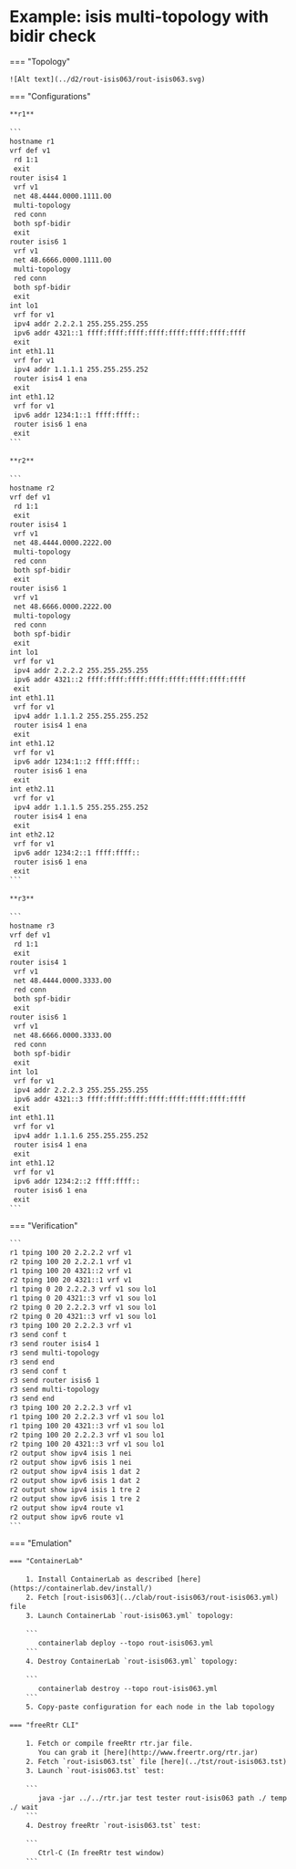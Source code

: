 # Example: isis multi-topology with bidir check

=== "Topology"

    ![Alt text](../d2/rout-isis063/rout-isis063.svg)

=== "Configurations"

    **r1**

    ```
    hostname r1
    vrf def v1
     rd 1:1
     exit
    router isis4 1
     vrf v1
     net 48.4444.0000.1111.00
     multi-topology
     red conn
     both spf-bidir
     exit
    router isis6 1
     vrf v1
     net 48.6666.0000.1111.00
     multi-topology
     red conn
     both spf-bidir
     exit
    int lo1
     vrf for v1
     ipv4 addr 2.2.2.1 255.255.255.255
     ipv6 addr 4321::1 ffff:ffff:ffff:ffff:ffff:ffff:ffff:ffff
     exit
    int eth1.11
     vrf for v1
     ipv4 addr 1.1.1.1 255.255.255.252
     router isis4 1 ena
     exit
    int eth1.12
     vrf for v1
     ipv6 addr 1234:1::1 ffff:ffff::
     router isis6 1 ena
     exit
    ```

    **r2**

    ```
    hostname r2
    vrf def v1
     rd 1:1
     exit
    router isis4 1
     vrf v1
     net 48.4444.0000.2222.00
     multi-topology
     red conn
     both spf-bidir
     exit
    router isis6 1
     vrf v1
     net 48.6666.0000.2222.00
     multi-topology
     red conn
     both spf-bidir
     exit
    int lo1
     vrf for v1
     ipv4 addr 2.2.2.2 255.255.255.255
     ipv6 addr 4321::2 ffff:ffff:ffff:ffff:ffff:ffff:ffff:ffff
     exit
    int eth1.11
     vrf for v1
     ipv4 addr 1.1.1.2 255.255.255.252
     router isis4 1 ena
     exit
    int eth1.12
     vrf for v1
     ipv6 addr 1234:1::2 ffff:ffff::
     router isis6 1 ena
     exit
    int eth2.11
     vrf for v1
     ipv4 addr 1.1.1.5 255.255.255.252
     router isis4 1 ena
     exit
    int eth2.12
     vrf for v1
     ipv6 addr 1234:2::1 ffff:ffff::
     router isis6 1 ena
     exit
    ```

    **r3**

    ```
    hostname r3
    vrf def v1
     rd 1:1
     exit
    router isis4 1
     vrf v1
     net 48.4444.0000.3333.00
     red conn
     both spf-bidir
     exit
    router isis6 1
     vrf v1
     net 48.6666.0000.3333.00
     red conn
     both spf-bidir
     exit
    int lo1
     vrf for v1
     ipv4 addr 2.2.2.3 255.255.255.255
     ipv6 addr 4321::3 ffff:ffff:ffff:ffff:ffff:ffff:ffff:ffff
     exit
    int eth1.11
     vrf for v1
     ipv4 addr 1.1.1.6 255.255.255.252
     router isis4 1 ena
     exit
    int eth1.12
     vrf for v1
     ipv6 addr 1234:2::2 ffff:ffff::
     router isis6 1 ena
     exit
    ```

=== "Verification"

    ```
    r1 tping 100 20 2.2.2.2 vrf v1
    r2 tping 100 20 2.2.2.1 vrf v1
    r1 tping 100 20 4321::2 vrf v1
    r2 tping 100 20 4321::1 vrf v1
    r1 tping 0 20 2.2.2.3 vrf v1 sou lo1
    r1 tping 0 20 4321::3 vrf v1 sou lo1
    r2 tping 0 20 2.2.2.3 vrf v1 sou lo1
    r2 tping 0 20 4321::3 vrf v1 sou lo1
    r3 tping 100 20 2.2.2.3 vrf v1
    r3 send conf t
    r3 send router isis4 1
    r3 send multi-topology
    r3 send end
    r3 send conf t
    r3 send router isis6 1
    r3 send multi-topology
    r3 send end
    r3 tping 100 20 2.2.2.3 vrf v1
    r1 tping 100 20 2.2.2.3 vrf v1 sou lo1
    r1 tping 100 20 4321::3 vrf v1 sou lo1
    r2 tping 100 20 2.2.2.3 vrf v1 sou lo1
    r2 tping 100 20 4321::3 vrf v1 sou lo1
    r2 output show ipv4 isis 1 nei
    r2 output show ipv6 isis 1 nei
    r2 output show ipv4 isis 1 dat 2
    r2 output show ipv6 isis 1 dat 2
    r2 output show ipv4 isis 1 tre 2
    r2 output show ipv6 isis 1 tre 2
    r2 output show ipv4 route v1
    r2 output show ipv6 route v1
    ```

=== "Emulation"

    === "ContainerLab"

        1. Install ContainerLab as described [here](https://containerlab.dev/install/)  
        2. Fetch [rout-isis063](../clab/rout-isis063/rout-isis063.yml) file  
        3. Launch ContainerLab `rout-isis063.yml` topology:  

        ```
           containerlab deploy --topo rout-isis063.yml  
        ```
        4. Destroy ContainerLab `rout-isis063.yml` topology:  

        ```
           containerlab destroy --topo rout-isis063.yml  
        ```
        5. Copy-paste configuration for each node in the lab topology

    === "freeRtr CLI"

        1. Fetch or compile freeRtr rtr.jar file.  
           You can grab it [here](http://www.freertr.org/rtr.jar)  
        2. Fetch `rout-isis063.tst` file [here](../tst/rout-isis063.tst)  
        3. Launch `rout-isis063.tst` test:  

        ```
           java -jar ../../rtr.jar test tester rout-isis063 path ./ temp ./ wait
        ```
        4. Destroy freeRtr `rout-isis063.tst` test:  

        ```
           Ctrl-C (In freeRtr test window)
        ```

